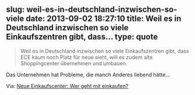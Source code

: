 slug: weil-es-in-deutschland-inzwischen-so-viele
date: 2013-09-02 18:27:10
title: Weil es in Deutschland inzwischen so viele Einkaufszentren gibt, dass...
type: quote
---

> Weil es in Deutschland inzwischen so viele Einkaufszentren gibt, dass ECE kaum noch Platz für neue sieht, will es zudem alte Shoppingcenter übernehmen und umbauen.

Das Unternehmen hat Probleme, die manch Anderes liebend hätte…

 Via: [Neue Einkaufscenter: Wer geht mit einkaufen?](http://www.faz.net/aktuell/wirtschaft/unternehmen/neue-einkaufscenter-wer-geht-mit-einkaufen-12555044.html)
